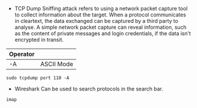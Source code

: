 - TCP Dump
Sniffing attack refers to using a network packet capture tool to collect information about the target. When a protocol communicates in cleartext, the data exchanged can be captured by a third party to analyse. A simple network packet capture can reveal information, such as the content of private messages and login credentials, if the data isn't encrypted in transit.

|Operator| |
|---|---|
|-A| ASCII Mode|

```
sudo tcpdump port 110 -A
```


- Wireshark
Can be used to search protocols in the search bar.

```
imap
```